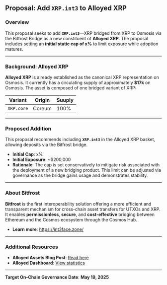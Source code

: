 ## Proposal: Add `XRP.int3` to Alloyed XRP

### Overview

This proposal seeks to add **`XRP.int3`**—XRP bridged from XRP to Osmosis via the Bitfrost Bridge as a new constituent of **Alloyed XRP**. The proposal includes setting an **initial static cap of x%** to limit exposure while adoption matures.

---

### Background: Alloyed XRP

**Alloyed XRP** is already established as the canonical XRP representation on Osmosis. It currently has a circulating supply of approximately **\$17k** on Osmosis. The asset is composed of one bridged variant of XRP:

| Variant           | Origin                      | Suuply |
| ----------------- | --------------------------- | --- |
| `XRP.core`        | Coreum                      | 100% |

---

### Proposed Addition

This proposal recommends including **`XRP.int3`** in the Alloyed XRP basket, allowing deposits via the Bitfrost bridge.

* **Initial Cap**: x%
* **Initial Exposure**: \~\$200,000
* **Rationale**: The cap is set conservatively to mitigate risk associated with the deployment of a new bridging product. This limit can be adjusted via governance as the bridge gains usage and demonstrates stability.

---

### About Bitfrost

**Bitfrost** is the first interoperability solution offering a more efficient and transparent mechanism for cross-chain asset transfers for UTXOs and XRP. It enables **permissionless**, **secure**, and **cost-effective** bridging between Ethereum and the Cosmos ecosystem through the Cosmos Hub.

* **Learn more**: https://int3face.zone/ 

---

### Additional Resources

* **Alloyed Assets Blog Post**: [Read here](#)
* **Alloyed Dashboard**: [View statistics](#)

---

**Target On-Chain Governance Date**: **May 19, 2025**

